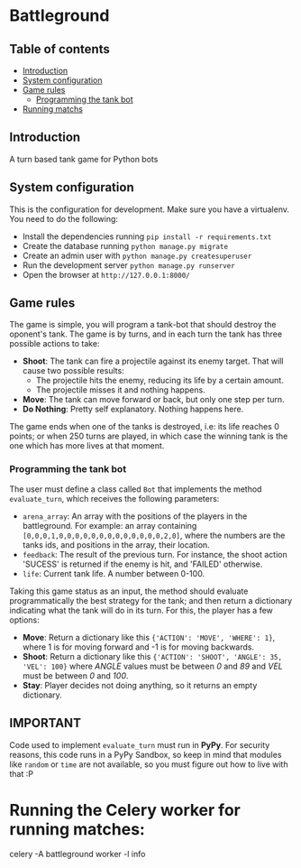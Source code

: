 Battleground
========================================================================

## Table of contents ##
- [Introduction](#introduction)
- [System configuration](#system-configurations)
- [Game rules](#game-rules)
    - [Programming the tank bot](#programming-the-tank-bot)
- [Running matchs](#running-the-celery-workers-for-running-matches)

## Introduction ##

A turn based tank game for Python bots

## System configuration ##
This is the configuration for development. Make sure you have a virtualenv. You need to do the following:
* Install the dependencies running `pip install -r requirements.txt`
* Create the database running `python manage.py migrate`
* Create an admin user with `python manage.py createsuperuser`
* Run the development server `python manage.py runserver`
* Open the browser at `http://127.0.0.1:8000/`

## Game rules ##
The game is simple, you will program a tank-bot that should destroy the oponent's tank. The game is by turns, and in each turn the tank has three possible actions to take:
  * **Shoot**: The tank can fire a projectile against its enemy target. That will cause two possible results:
    - The projectile hits the enemy, reducing its life by a certain amount.
    - The projectile misses it and nothing happens.
  * **Move**: The tank can move forward or back, but only one step per turn.
  * **Do Nothing**: Pretty self explanatory. Nothing happens here.

The game ends when one of the tanks is destroyed, i.e: its life reaches 0 points; or when 250 turns are played, in which case the winning tank is the one which has more lives at that moment.

### Programming the tank bot ###
The user must define a class called `Bot` that implements the method `evaluate_turn`, which receives the following parameters:
* `arena_array`: An array with the positions of the players in the battleground. For example: an array containing `[0,0,0,1,0,0,0,0,0,0,0,0,0,0,0,0,0,2,0]`, where the numbers are the tanks ids, and positions in the array, their location.
* `feedback`: The result of the previous turn. For instance, the shoot action 'SUCESS' is returned if the enemy is hit, and 'FAILED' otherwise.
* `life`: Current tank life. A number between 0-100.

Taking this game status as an input, the method should evaluate programmatically the best strategy for the tank; and then return a dictionary indicating what the tank will do in its turn. For this, the player has a few options:
  * **Move**: Return a dictionary like this `{'ACTION': 'MOVE', 'WHERE': 1}`, where 1 is for moving forward and -1 is for moving backwards.
  * **Shoot**: Return a dictionary like this `{'ACTION': 'SHOOT', 'ANGLE': 35, 'VEL': 100}` where _ANGLE_ values must be between _0_ and _89_ and _VEL_ must be between _0_ and _100_.
  * **Stay**: Player decides not doing anything, so it returns an empty dictionary.

## IMPORTANT ##
Code used to implement `evaluate_turn` must run in **PyPy**. For security reasons, this code runs in a PyPy Sandbox, so keep in mind that modules like `random` or `time` are not available, so you must figure out how to live with that :P

# Running the Celery worker for running matches:
celery -A battleground worker -l info
